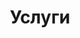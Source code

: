 ---
layout: services
title: "Услуги"
description: "Список услуг которые я предоставляю"
category: services
permalink: /services/
pagination:
  enabled: true
  title: ':title - Страница :num'
  category: services
  permalink: /page:num/
---